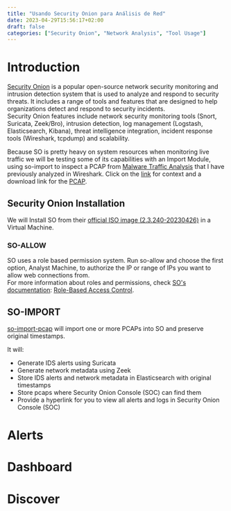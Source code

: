 ```yaml
---
title: "Usando Security Onion para Análisis de Red"
date: 2023-04-29T15:56:17+02:00
draft: false
categories: ["Security Onion", "Network Analysis", "Tool Usage"]
---
```


# Introduction

[Security Onion](https://securityonionsolutions.com/software) is a popular open-source network security monitoring and intrusion detection system that is used to analyze and respond to security threats. It includes a range of tools and features that are designed to help organizations detect and respond to security incidents.  
Security Onion features include network security monitoring tools (Snort, Suricata, Zeek/Bro), intrusion detection, log management (Logstash, Elasticsearch, Kibana), threat intelligence integration, incident response tools (Wireshark, tcpdump) and scalability. 

Because SO is pretty heavy on system resources when monitoring live traffic we will be testing some of its capabilities with an Import Module, using so-import to inspect a PCAP from [Malware Traffic Analysis](https://www.malware-traffic-analysis.net/2022/03/21/index3.html) that I have previously analyzed in Wireshark. Click on the [link](https://www.malware-traffic-analysis.net/2022/03/21/index3.html) for context and a download link for the [PCAP](https://www.malware-traffic-analysis.net/2022/03/21/2022-03-21-traffic-analysis-exercise.pcap.zip).

## Security Onion Installation

We will Install SO from their [official ISO image (2.3.240-20230426)](https://download.securityonion.net/file/securityonion/securityonion-2.3.240-20230426.iso) in a Virtual Machine. 

### SO-ALLOW

SO uses a role based permission system. Run so-allow and choose the first option, Analyst Machine, to authorize the IP or range of IPs you want to allow web connections from.  
For more information about roles and permissions, check [SO's documentation](https://docs.securityonion.net/en/2.3/): [Role-Based Access Control](https://docs.securityonion.net/en/2.3/rbac.html?highlight=role#role-based-access-control-rbac). 

## SO-IMPORT
[so-import-pcap](https://docs.securityonion.net/en/2.3/so-import-pcap.html?highlight=so-import) will import one or more PCAPs into SO and preserve original timestamps.  

It will: 
- Generate IDS alerts using Suricata
- Generate network metadata using Zeek
- Store IDS alerts and network metadata in Elasticsearch with original timestamps
- Store pcaps where Security Onion Console (SOC) can find them
- Provide a hyperlink for you to view all alerts and logs in Security Onion Console (SOC)


# Alerts

# Dashboard

# Discover



